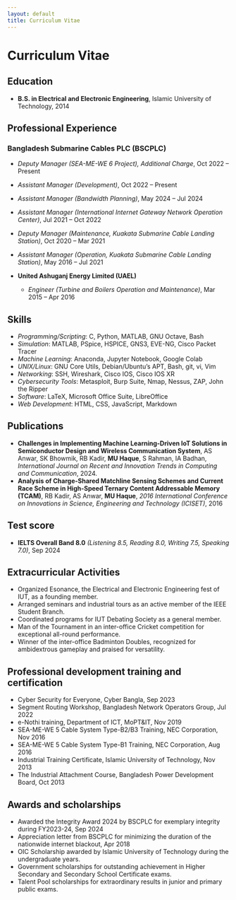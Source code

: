 ```yaml
---
layout: default
title: Curriculum Vitae
---
```


# Curriculum Vitae

## Education

- **B.S. in Electrical and Electronic Engineering**, Islamic University of Technology, 2014

## Professional Experience

  ### Bangladesh Submarine Cables PLC (BSCPLC)
  - _Deputy Manager (SEA-ME-WE 6 Project), Additional Charge_, Oct 2022 – Present
  - _Assistant Manager (Development)_, Oct 2022 – Present
  - _Assistant Manager (Bandwidth Planning)_, May 2024 – Jul 2024
  - _Assistant Manager (International Internet Gateway Network Operation Center)_, Jul 2021 – Oct 2022
  - _Deputy Manager (Maintenance, Kuakata Submarine Cable Landing Station)_, Oct 2020 – Mar 2021
  - _Assistant Manager (Operation, Kuakata Submarine Cable Landing Station)_, May 2016 – Jul 2021

- **United Ashuganj Energy Limited (UAEL)**
  - _Engineer (Turbine and Boilers Operation and Maintenance)_, Mar 2015 – Apr 2016

## Skills

- _Programming/Scripting_: C, Python, MATLAB, GNU Octave, Bash
- _Simulation_: MATLAB, PSpice, HSPICE, GNS3, EVE-NG, Cisco Packet Tracer
- _Machine Learning_: Anaconda, Jupyter Notebook, Google Colab
- _UNIX/Linux_: GNU Core Utils, Debian/Ubuntu’s APT, Bash, git, vi, Vim
- _Networking_: SSH, Wireshark, Cisco IOS, Cisco IOS XR
- _Cybersecurity Tools_: Metasploit, Burp Suite, Nmap, Nessus, ZAP, John the Ripper
- _Software_: LaTeX, Microsoft Office Suite, LibreOffice
- _Web Development_: HTML, CSS, JavaScript, Markdown

## Publications

- **Challenges in Implementing Machine Learning-Driven IoT Solutions in Semiconductor Design and Wireless Communication System**, AS Anwar, SK Bhowmik, RB Kadir, **MU Haque**, S Rahman, IA Badhan, *International Journal on Recent and Innovation Trends in Computing and Communication*, 2024.
- **Analysis of Charge-Shared Matchline Sensing Schemes and Current Race Scheme in High-Speed Ternary Content Addressable Memory (TCAM)**, RB Kadir, AS Anwar, **MU Haque**, *2016 International Conference on Innovations in Science, Engineering and Technology (ICISET)*, 2016

## Test score

- **IELTS Overall Band 8.0** _(Listening 8.5, Reading 8.0, Writing 7.5, Speaking 7.0)_, Sep 2024

## Extracurricular Activities

- Organized Esonance, the Electrical and Electronic Engineering fest of IUT, as a founding member.
- Arranged seminars and industrial tours as an active member of the IEEE Student Branch.
- Coordinated programs for IUT Debating Society as a general member.
- Man of the Tournament in an inter-office Cricket competition for exceptional all-round performance.
- Winner of the inter-office Badminton Doubles, recognized for ambidextrous gameplay and praised for versatility.

## Professional development training and certification

- Cyber Security for Everyone, Cyber Bangla, Sep 2023
- Segment Routing Workshop, Bangladesh Network Operators Group, Jul 2022
- e-Nothi training, Department of ICT, MoPT&IT, Nov 2019
- SEA-ME-WE 5 Cable System Type-B2/B3 Training, NEC Corporation, Nov 2016
- SEA-ME-WE 5 Cable System Type-B1 Training, NEC Corporation, Aug 2016
- Industrial Training Certificate, Islamic University of Technology, Nov 2013
- The Industrial Attachment Course, Bangladesh Power Development Board, Oct 2013

## Awards and scholarships

- Awarded the Integrity Award 2024 by BSCPLC for exemplary integrity during FY2023-24, Sep 2024
- Appreciation letter from BSCPLC for minimizing the duration of the nationwide internet blackout, Apr 2018
- OIC Scholarship awarded by Islamic University of Technology during the undergraduate years.
- Government scholarships for outstanding achievement in Higher Secondary and Secondary School Certificate exams.
- Talent Pool scholarships for extraordinary results in junior and primary public exams. 